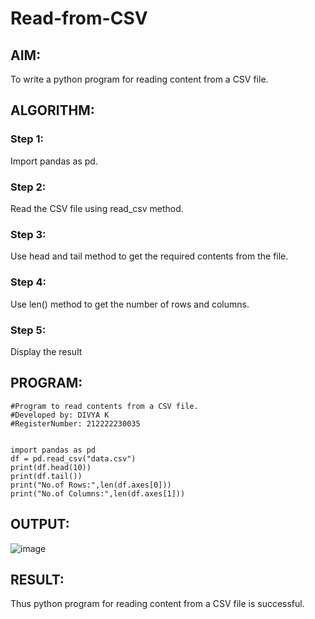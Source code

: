 # Read-from-CSV

## AIM:
To write a python program for reading content from a CSV file.

## ALGORITHM:
### Step 1:
Import pandas as pd.
### Step 2:
Read the CSV file using read_csv method.
### Step 3:
Use head and tail method to get the required contents from the file.
### Step 4:
Use len() method to get the number of rows and columns.
### Step 5:
Display the result


## PROGRAM:
```
#Program to read contents from a CSV file.
#Developed by: DIVYA K
#RegisterNumber: 212222230035


import pandas as pd
df = pd.read_csv("data.csv")
print(df.head(10))
print(df.tail())
print("No.of Rows:",len(df.axes[0]))
print("No.of Columns:",len(df.axes[1]))
```
## OUTPUT:
![image](https://github.com/divyakumars/Read-from-CSV/assets/119393621/92fc22d0-3bdc-4a13-98fc-c2999f918550)




## RESULT:
Thus python program for reading content from a CSV file is successful.
